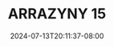 --- 
title: "ARRAZYNY 15"
description: "video  video bokep ARRAZYNY 15   video full  "
date: 2024-07-13T20:11:37-08:00
file_code: "9eetkiy4o0fd"
draft: false
cover: "qvewxyn5ck07dvx6.jpg"
tags: ["ARRAZYNY", "bokep-indo", "bokep-viral", "bokep-ig"]
length: 91
fld_id: "1482496"
foldername: "ARRAZYNY"
categories: ["ARRAZYNY"]
views: 0
---